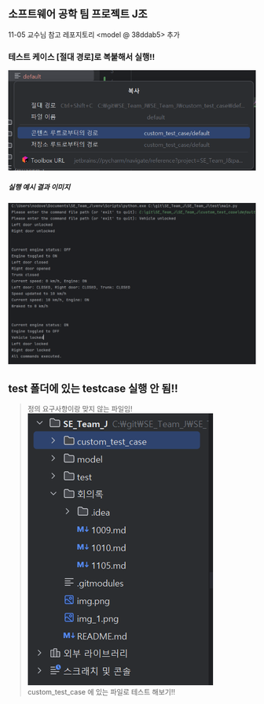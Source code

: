 ## 소프트웨어 공학 팀 프로젝트 J조
  11-05 교수님 참고 레포지토리 <model @ 38ddab5> 추가



### 테스트 케이스 [절대 경로]로 복붙해서 실행!!
![img.png](img.png)


##### 실행 예시 결과 이미지
![img_1.png](img_1.png)

## test 폴더에 있는 testcase 실행 안 됨!!
> 정의 요구사항이랑 맞지 않는 파일임!
![img_2.png](img_2.png)
> custom_test_case 에 있는 파일로 테스트 해보기!!